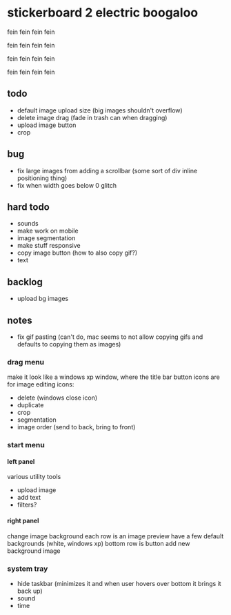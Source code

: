 # stickerboard 2 electric boogaloo

fein fein fein fein

fein fein fein fein

fein fein fein fein

fein fein fein fein

## todo

- default image upload size (big images shouldn't overflow)
- delete image drag (fade in trash can when dragging)
- upload image button
- crop

## bug

- fix large images from adding a scrollbar (some sort of div inline positioning thing)
- fix when width goes below 0 glitch

## hard todo

- sounds
- make work on mobile
- image segmentation
- make stuff responsive
- copy image button (how to also copy gif?)
- text

## backlog

- upload bg images

## notes

- fix gif pasting (can't do, mac seems to not allow copying gifs and defaults to copying them as images)

### drag menu

make it look like a windows xp window, where the title bar button icons are for image editing
icons:

- delete (windows close icon)
- duplicate
- crop
- segmentation
- image order (send to back, bring to front)

### start menu

#### left panel

various utility tools

- upload image
- add text
- filters?

#### right panel

change image background
each row is an image preview
have a few default backgrounds (white, windows xp)
bottom row is button add new background image

### system tray

- hide taskbar (minimizes it and when user hovers over bottom it brings it back up)
- sound
- time
